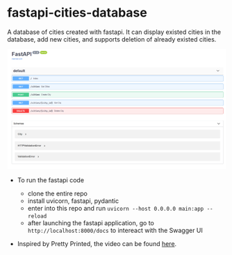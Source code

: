 # fastapi-cities-database
A database of cities created with fastapi. It can display existed cities in the database, add new cities, and supports deletion of already existed cities.

![title-pic](https://github.com/saha0073/fastapi-cities-database/blob/main/fastapi_endpoints.PNG)

* To run the fastapi code
   - clone the entire repo
   - install uvicorn, fastapi, pydantic
   - enter into this repo and run `uvicorn --host 0.0.0.0 main:app --reload`
   - after launching the fastapi application, go to `http://localhost:8000/docs` to intereact with the Swagger UI    

* Inspired by Pretty Printed, the video can be found [here](https://www.youtube.com/watch?v=kCggyi_7pHg&t=300s&ab_channel=PrettyPrinted).



